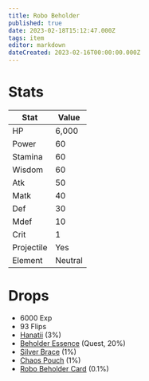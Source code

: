 ```yaml
---
title: Robo Beholder
published: true
date: 2023-02-18T15:12:47.000Z
tags: item
editor: markdown
dateCreated: 2023-02-16T00:00:00.000Z
---
```


# Stats
|Stat|Value|
|-|-|
|HP|6,000|
|Power|60|
|Stamina|60|
|Wisdom|60|
|Atk|50|
|Matk|40|
|Def|30|
|Mdef|10|
|Crit|1|
|Projectile|Yes|
|Element|Neutral|

# Drops
 * 6000 Exp
 * 93 Flips
 * [Hanatii](items/hanatii.md) (3%)
 * [Beholder Essence](items/beholder-essence.md) (Quest, 20%)
 * [Silver Brace](items/silver-brace.md) (1%)
 * [Chaos Pouch](items/chaos-pouch.md) (1%)
 * [Robo Beholder Card](items/robo-beholder-card.md) (0.1%)
